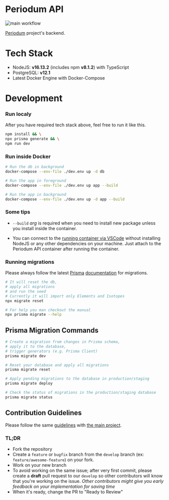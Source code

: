 # Periodum API

![main workflow](https://github.com/evrimagaci/periodum-api/actions/workflows/main.yml/badge.svg)

[Periodum](https://github.com/evrimagaci/periodum) project's backend.

# Tech Stack

- NodeJS: **v16.13.2** (includes npm **v8.1.2**) with TypeScript
- PostgreSQL: **v12.1**
- Latest Docker Engine with Docker-Compose

# Development

### Run localy

After you have required tech stack above, feel free to run it like this.

```bash
npm install && \
npx prisma generate && \
npm run dev
```

### Run inside Docker

```bash
# Run the db in background
docker-compose --env-file ./dev.env up -d db

# Run the app in foreground
docker-compose --env-file ./dev.env up app --build

# Run the app in background
docker-compose --env-file ./dev.env up -d app --build
```

### Some tips

- `--build` _arg_ is required when you need to install new package unless you install inside the container.

- You can connect to the [running container via VSCode](https://code.visualstudio.com/docs/remote/containers) without installing NodeJS or any other dependencies on your machine. Just attach to the Periodum API container after running the container.

### Running migrations

Please always follow the latest [Prisma](https://prisma.io) [documentation](https://www.prisma.io/docs/) for migrations.

```bash
# It will reset the db,
# apply all migrations
# and run the seed
# Currently it will import only Elements and Isotopes
npx migrate reset

# For help you man checkout the manual
npx prisma migrate --help
```

## Prisma Migration Commands

```bash
# Create a migration from changes in Prisma schema,
# apply it to the database,
# trigger generators (e.g. Prisma Client)
prisma migrate dev

# Reset your database and apply all migrations
prisma migrate reset

# Apply pending migrations to the database in production/staging
prisma migrate deploy

# Check the status of migrations in the production/staging database
prisma migrate status
```

## Contribution Guidelines

Please follow the same [guidelines](https://github.com/evrimagaci/periodum/blob/main/CONTRIBUTING.md) with [the main project](https://github.com/evrimagaci/periodum/).

### TL;DR

- Fork the repository
- Create a `feature` or `bugfix` branch from the `develop` branch (ex: `feature/awesome-feature`) on your fork.
- Work on your new branch
- To avoid working on the same issue; after very first commit, please create a **draft** pull request to our `develop` so other contributors will know that you're working on the issue. _Other contributors might give you early feedback on your implementation for saving time_
- When it's ready, change the PR to "Ready to Review"

